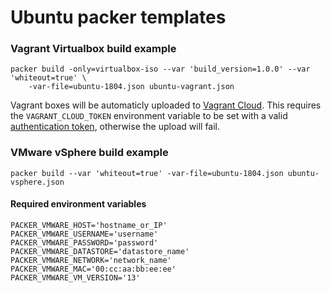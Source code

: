 # Ubuntu packer templates

### Vagrant Virtualbox build example

	packer build -only=virtualbox-iso --var 'build_version=1.0.0' --var 'whiteout=true' \
		-var-file=ubuntu-1804.json ubuntu-vagrant.json

Vagrant boxes will be automaticly uploaded to [Vagrant Cloud](https://app.vagrantup.com/). This requires the `VAGRANT_CLOUD_TOKEN` environment variable to be set with a valid [authentication token](https://app.vagrantup.com/settings/security), otherwise the upload will fail.

### VMware vSphere build example

	packer build --var 'whiteout=true' -var-file=ubuntu-1804.json ubuntu-vsphere.json

#### Required environment variables

	PACKER_VMWARE_HOST='hostname_or_IP'
	PACKER_VMWARE_USERNAME='username'
	PACKER_VMWARE_PASSWORD='password'
	PACKER_VMWARE_DATASTORE='datastore_name'
	PACKER_VMWARE_NETWORK='network_name'
	PACKER_VMWARE_MAC='00:cc:aa:bb:ee:ee'
	PACKER_VMWARE_VM_VERSION='13'